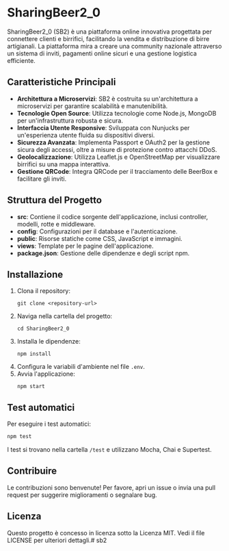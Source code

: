 # SharingBeer2_0

SharingBeer2_0 (SB2) è una piattaforma online innovativa progettata per connettere clienti e birrifici, facilitando la vendita e distribuzione di birre artigianali. La piattaforma mira a creare una community nazionale attraverso un sistema di inviti, pagamenti online sicuri e una gestione logistica efficiente.

## Caratteristiche Principali

- **Architettura a Microservizi**: SB2 è costruita su un'architettura a microservizi per garantire scalabilità e manutenibilità.
- **Tecnologie Open Source**: Utilizza tecnologie come Node.js, MongoDB per un'infrastruttura robusta e sicura.
- **Interfaccia Utente Responsive**: Sviluppata con Nunjucks per un'esperienza utente fluida su dispositivi diversi.
- **Sicurezza Avanzata**: Implementa Passport e OAuth2 per la gestione sicura degli accessi, oltre a misure di protezione contro attacchi DDoS.
- **Geolocalizzazione**: Utilizza Leaflet.js e OpenStreetMap per visualizzare birrifici su una mappa interattiva.
- **Gestione QRCode**: Integra QRCode per il tracciamento delle BeerBox e facilitare gli inviti.

## Struttura del Progetto

- **src**: Contiene il codice sorgente dell'applicazione, inclusi controller, modelli, rotte e middleware.
- **config**: Configurazioni per il database e l'autenticazione.
- **public**: Risorse statiche come CSS, JavaScript e immagini.
- **views**: Template per le pagine dell'applicazione.
- **package.json**: Gestione delle dipendenze e degli script npm.

## Installazione

1. Clona il repository:
   ```
   git clone <repository-url>
   ```
2. Naviga nella cartella del progetto:
   ```
   cd SharingBeer2_0
   ```
3. Installa le dipendenze:
   ```
   npm install
   ```
4. Configura le variabili d'ambiente nel file `.env`.
5. Avvia l'applicazione:
   ```
   npm start
   ```

## Test automatici

Per eseguire i test automatici:

```bash
npm test
```

I test si trovano nella cartella `/test` e utilizzano Mocha, Chai e Supertest.

## Contribuire

Le contribuzioni sono benvenute! Per favore, apri un issue o invia una pull request per suggerire miglioramenti o segnalare bug.

## Licenza

Questo progetto è concesso in licenza sotto la Licenza MIT. Vedi il file LICENSE per ulteriori dettagli.# sb2
